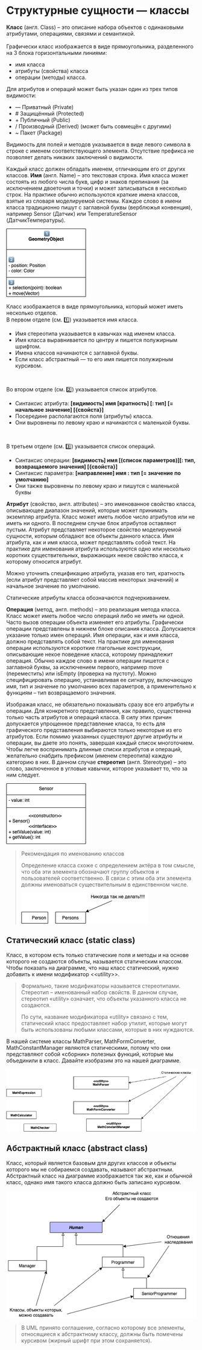 # Структурные сущности — классы

**Класс** (англ. Class) – это описание набора объектов с одинаковыми атрибутами, операциями, связями и семантикой.
<br/><br/>
Графически класс изображается в виде прямоугольника, разделенного на 3 блока горизонтальными линиями:
* имя класса
* атрибуты (свойства) класса
* операции (методы) класса.

Для атрибутов и операций может быть указан один из трех типов видимости:
* — Приватный (Private)
* \# Защищённый (Protected)
* \+ Публичный (Public)
* / Производный (Derived) (может быть совмещён с другими)
* ~ Пакет (Package)

Видимость для полей и методов указывается в виде левого символа в строке с именем соответствующего элемента.
Отсутствие префикса не позволяет делать никаких заключений о видимости.

Каждый класс должен обладать именем, отличающим его от других классов. **Имя** (англ. Name) – это текстовая строка. Имя класса может состоять из любого числа букв, цифр и знаков препинания (за исключением двоеточия и точки) и может записываться в несколько строк. 
На практике обычно используются краткие имена классов, взятые из словаря моделируемой системы. Каждое слово в имени класса традиционно пишут с заглавной буквы (верблюжья конвенция), например Sensor (Датчик) или TemperatureSensor (ДатчикТемпературы).

![](/assets/diagram-class/class-diagram.png)

Класс изображается в виде прямоугольника,
который может иметь несколько отделов. <br/>
В первом отделе (см. 1️⃣) указывается имя класса.
* Имя стереотипа указывается в кавычках над
именем класса. 
* Имя класса выравнивается по центру и пишется полужирным шрифтом. 
* Имена классов начинаются с заглавной буквы. 
* Если класс абстрактный — то его имя пишется полужирным курсивом.
<br/>

Во втором отделе (см. 2️⃣) указывается список атрибутов.
* Синтаксис атрибута: **[видимость] имя [кратность] [: тип] [= начальное значение] [{свойста}]**
* Посередине располагаются поля (атрибуты) класса. 
* Они выровнены по левому краю и начинаются с маленькой буквы.
<br/> 

В третьем отделе (см. 3️⃣) указывается список
операций. 
* Синтаксис операции: **[видимость] имя [(список параметров)][: тип, возвращаемого значения] [{свойста}]**
* Синтаксис параметра: **[направление] имя : тип [= значение по умолчанию]** 
* Они также выровнены по левому краю и пишутся с маленькой буквы

**Атрибут** (свойство, англ. attributes) – это именованное свойство класса, описывающее диапазон значений, которые может принимать экземпляр атрибута. Класс может иметь любое число атрибутов или не иметь ни одного. В последнем случае блок атрибутов оставляют пустым.
Атрибут представляет некоторое свойство моделируемой сущности, которым обладают все объекты данного класса. Имя атрибута, как и имя класса, может представлять собой текст. На практике для именования атрибута используются одно или несколько коротких существительных, выражающих некое свойство класса, к которому относится атрибут.


Можно уточнить спецификацию атрибута, указав его тип, кратность (если атрибут представляет собой массив некоторых значений) и начальное значение по умолчанию.


Статические атрибуты класса обозначаются подчеркиванием.

**Операция** (метод, англ. methods) – это реализация метода класса. Класс может иметь любое число операций либо не иметь ни одной. Часто вызов операции объекта изменяет его атрибуты.
Графически операции представлены в нижнем блоке описания класса.
Допускается указание только имен операций. Имя операции, как и имя класса, должно представлять собой текст. На практике для именования операции используются короткие глагольные конструкции, описывающие некое поведение класса, которому принадлежит операция. Обычно каждое слово в имени операции пишется с заглавной буквы, за исключением первого, например move (переместить) или isEmpty (проверка на пустоту).
Можно специфицировать операцию, устанавливая ее сигнатуру, включающую имя, тип и значение по умолчанию всех параметров, а применительно к функциям – тип возвращаемого значения.

Изображая класс, не обязательно показывать сразу все его атрибуты и операции. Для конкретного представления, как правило, существенна только часть атрибутов и операций класса. В силу этих причин допускается упрощенное представление класса, то есть для графического представления выбираются только некоторые из его атрибутов. Если помимо указанных существуют другие атрибуты и операции, вы даете это понять, завершая каждый список многоточием. 
Чтобы легче воспринимать длинные списки атрибутов и операций, желательно снабдить префиксом (именем стереотипа) каждую категорию в них. В данном случае **стереотип** (англ. Stereotype) – это слово, заключенное в угловые кавычки, которое указывает то, что за ним следует.

![](/assets/diagram-class/classForExample.png)


> Рекомендация по именованию классов
>
> Определение класса схоже с определением актёра в том смысле, что оба эти элемента обозначают группу объектов и пользователей соответственно. В связи с этим оба эти элемента должны именоваться существительным в единственном числе.
>
> ![](/assets/diagram-class/nameClass.png)

## Статический класс (static class)
Класс, в котором есть только статические поля и методы и на основе которого не создаются объекты,  называется статическим классом. Чтобы показать на диаграмме, что наш класс статический, нужно добавить к имени модификатор <\<utility\>>.

>Формально, такие модификаторы называется стереотипами. Стереотип – именованный набор свойств. В данном случае, стереотип «utility» означает, что объекты указанного класса не создаются.
>
>По сути, название модификатора «utility» связано с тем, статический класс предоставляет набор утилит, которые могут быть использованы любыми классами, которые в них нуждаются.

В нашей системе классы MathParser, MathFormConverter, MathConstantManager являются статическими, потому что они представляют собой «сборник» полезных функций, которые мы объединили в класс. Давайте изобразим это на нашей диаграмме.

![](/assets/diagram-class/staticClass.png)

## Абстрактный класс (abstract class)

Класс, который является базовым для других классов и объекты которого мы не собираемся создавать, называют абстрактным. Абстрактный класс на диаграмме изображается так же, как и обычной класс, однако имя такого класса должно быть записано курсивом.

![](/assets/diagram-class/abstractClass.png)

>В UML принято соглашение, согласно которому все элементы, относящиеся к абстрактному классу, должны быть помечены курсивом (жирный шрифт при этом сохраняется).


